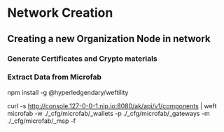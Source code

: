 # Network Creation

## Creating a new Organization Node in network  

### Generate Certificates and Crypto materials

### Extract Data from Microfab

npm install -g @hyperledgendary/weftility

curl -s http://console.127-0-0-1.nip.io:8080/ak/api/v1/components | weft microfab -w ./_cfg/microfab/_wallets -p ./_cfg/microfab/_gateways -m ./_cfg/microfab/_msp -f



